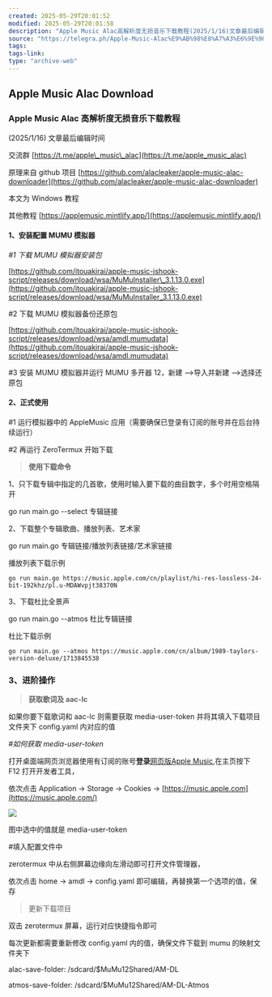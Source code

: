 ```yaml
---
created: 2025-05-29T20:01:52
modified: 2025-05-29T20:01:58
description: "Apple Music Alac高解析度无损音乐下载教程(2025/1/16)文章最后编辑时间交流群 https://t.me/apple_music_alac原理来自github项目 https://github.com/alacleaker/apple-music-alac-downloader本文为Windows教程其他教程 https://applemusic.mintlify.app/1、安装配置MUMU模拟器#1下载MUMU模拟器安装包https://github.com/itouakirai/apple-music-jshook-script/releases/download/wsa/MuMuInstaller_3.1.13.0.exe#2 下载MUMU模拟器备份还原包https://github.com/itouakirai/apple-music-jshook-script/releases/download/wsa/amdl.mumudata#3 安装MUMU模拟器并运行MUMU多开器12，新建-->导入并新建-->选择还原包2、正式使用#1 运行模拟器中的Ap…"
source: "https://telegra.ph/Apple-Music-Alac%E9%AB%98%E8%A7%A3%E6%9E%90%E5%BA%A6%E6%97%A0%E6%8D%9F%E9%9F%B3%E4%B9%90%E4%B8%8B%E8%BD%BD%E6%95%99%E7%A8%8B-04-02-2"
tags:
tags-link:
type: "archive-web"
---
```


## Apple Music Alac Download

### Apple Music Alac 高解析度无损音乐下载教程

(2025/1/16) 文章最后编辑时间

交流群 [https://t.me/apple\_music\_alac](https://t.me/apple_music_alac)

原理来自 github 项目 [https://github.com/alacleaker/apple-music-alac-downloader](https://github.com/alacleaker/apple-music-alac-downloader)

本文为 Windows 教程

其他教程 [https://applemusic.mintlify.app/](https://applemusic.mintlify.app/)

#### 1、安装配置 MUMU 模拟器

*#1 下载 MUMU 模拟器安装包*

[https://github.com/itouakirai/apple-music-jshook-script/releases/download/wsa/MuMuInstaller\_3.1.13.0.exe](https://github.com/itouakirai/apple-music-jshook-script/releases/download/wsa/MuMuInstaller_3.1.13.0.exe)

#2 下载 MUMU 模拟器备份还原包

[https://github.com/itouakirai/apple-music-jshook-script/releases/download/wsa/amdl.mumudata](https://github.com/itouakirai/apple-music-jshook-script/releases/download/wsa/amdl.mumudata)

#3 安装 MUMU 模拟器并运行 MUMU 多开器 12，新建 -->导入并新建 -->选择还原包

#### 2、正式使用

#1 运行模拟器中的 AppleMusic 应用（需要确保已登录有订阅的账号并在后台持续运行）

#2 再运行 ZeroTermux 开始下载

> **使用下载命令**

1、只下载专辑中指定的几首歌，使用时输入要下载的曲目数字，多个时用空格隔开

go run main.go --select 专辑链接

2、下载整个专辑歌曲、播放列表、艺术家

go run main.go 专辑链接/播放列表链接/艺术家链接

播放列表下载示例

```
go run main.go https://music.apple.com/cn/playlist/hi-res-lossless-24-bit-192khz/pl.u-MDAWvpjt38370N
```

3、下载杜比全景声

go run main.go --atmos 杜比专辑链接

杜比下载示例

```
go run main.go --atmos https://music.apple.com/cn/album/1989-taylors-version-deluxe/1713845538
```

### 3、进阶操作

> **获取歌词及 aac-lc**

如果你要下载歌词和 aac-lc 则需要获取 media-user-token 并将其填入下载项目文件夹下 config.yaml 内对应的值

*#如何获取 media-user-token*

打开桌面端网页浏览器使用有订阅的账号**登录**[网页版Apple Music](https://music.apple.com/),在主页按下 F12 打开开发者工具，

依次点击 Application -> Storage -> Cookies -> [https://music.apple.com](https://music.apple.com/)

![](https://telegra.ph/file/4911920b7ddf941dd5f66.png)

图中选中的值就是 media-user-token

#填入配置文件中

zerotermux 中从右侧屏幕边缘向左滑动即可打开文件管理器，

依次点击 home -> amdl -> config.yaml 即可编辑，再替换第一个选项的值，保存

> 更新下载项目

双击 zerotermux 屏幕，运行对应快捷指令即可

每次更新都需要重新修改 config.yaml 内的值，确保文件下载到 mumu 的映射文件夹下

alac-save-folder: /sdcard/$MuMu12Shared/AM-DL

atmos-save-folder: /sdcard/$MuMu12Shared/AM-DL-Atmos
